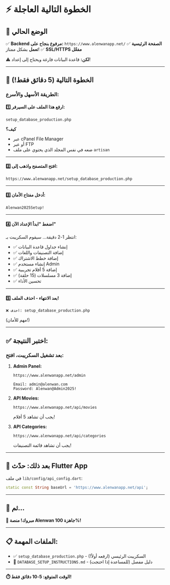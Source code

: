 # ⚡ الخطوة التالية العاجلة

## 🎯 الوضع الحالي

✅ **Backend مرفوع بنجاح على:** `https://www.alenwanapp.net/`
✅ **الصفحة الرئيسية تعمل** بشكل ممتاز!
✅ **SSL/HTTPS مفعّل**

⚠️ **لكن:** قاعدة البيانات فارغة ويحتاج إلى إعداد!

---

## 🚀 الخطوة التالية (5 دقائق فقط!)

### الطريقة الأسهل والأسرع:

#### 1️⃣ ارفع هذا الملف على السيرفر:
```
setup_database_production.php
```

**كيف؟**
- عبر cPanel File Manager
- أو عبر FTP
- ضعه في نفس المجلد الذي يحتوي على ملف `artisan`

---

#### 2️⃣ افتح المتصفح واذهب إلى:
```
https://www.alenwanapp.net/setup_database_production.php
```

---

#### 3️⃣ أدخل مفتاح الأمان:
```
Alenwan2025Setup!
```

---

#### 4️⃣ اضغط "ابدأ الإعداد الآن"

انتظر 1-2 دقيقة... سيقوم السكريبت بـ:
- ✅ إنشاء جداول قاعدة البيانات
- ✅ إضافة التصنيفات واللغات
- ✅ إضافة خطط الاشتراك
- ✅ إنشاء مستخدم Admin
- ✅ إضافة 5 أفلام تجريبية
- ✅ إضافة 3 مسلسلات (15 حلقة)
- ✅ تحسين الأداء

---

#### 5️⃣ بعد الانتهاء - احذف الملف!
```
❌ احذف: setup_database_production.php
```
(مهم للأمان!)

---

## ✅ اختبر النتيجة:

### بعد تشغيل السكريبت، افتح:

1. **Admin Panel:**
   ```
   https://www.alenwanapp.net/admin

   Email: admin@alenwan.com
   Password: Alenwan@Admin2025!
   ```

2. **API Movies:**
   ```
   https://www.alenwanapp.net/api/movies
   ```
   يجب أن تشاهد 5 أفلام!

3. **API Categories:**
   ```
   https://www.alenwanapp.net/api/categories
   ```
   يجب أن تشاهد قائمة التصنيفات!

---

## 📱 بعد ذلك: حدّث Flutter App

في ملف `lib/config/api_config.dart`:

```dart
static const String baseUrl = 'https://www.alenwanapp.net/api';
```

---

## 🎉 ثم...

**🚀 مبروك! منصة Alenwan جاهزة 100%!**

---

## 📋 الملفات المهمة:

- ✅ `setup_database_production.php` - السكريبت الرئيسي (ارفعه أولاً!)
- 📖 `DATABASE_SETUP_INSTRUCTIONS.md` - دليل مفصل (للمساعدة إذا احتجت)

---

**⏱️ الوقت المتوقع: 5-10 دقائق فقط!**
